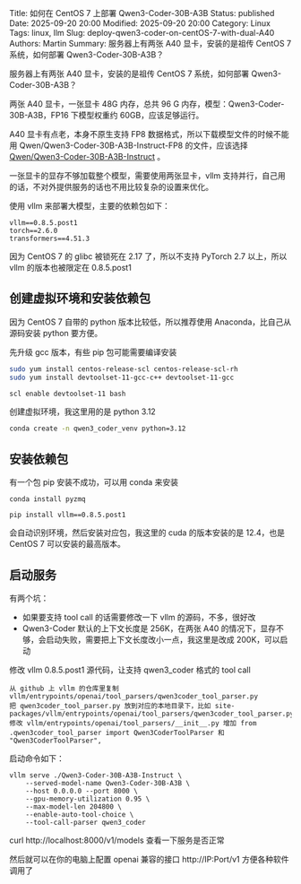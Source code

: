 Title: 如何在 CentOS 7 上部署 Qwen3-Coder-30B-A3B
Status: published
Date: 2025-09-20 20:00
Modified: 2025-09-20 20:00
Category: Linux
Tags: linux, llm
Slug: deploy-qwen3-coder-on-centOS-7-with-dual-A40
Authors: Martin
Summary: 服务器上有两张 A40 显卡，安装的是祖传 CentOS 7 系统，如何部署 Qwen3-Coder-30B-A3B？

服务器上有两张 A40 显卡，安装的是祖传 CentOS 7 系统，如何部署 Qwen3-Coder-30B-A3B？

两张 A40 显卡，一张显卡 48G 内存，总共 96 G 内存，模型：Qwen3-Coder-30B-A3B，FP16 下模型权重约 60GB，应该足够运行。

A40 显卡有点老，本身不原生支持 FP8 数据格式，所以下载模型文件的时候不能用 Qwen/Qwen3-Coder-30B-A3B-Instruct-FP8 的文件，应该选择[Qwen/Qwen3-Coder-30B-A3B-Instruct](https://www.modelscope.cn/models/Qwen/Qwen3-Coder-30B-A3B-Instruct) 。

一张显卡的显存不够加载整个模型，需要使用两张显卡，vllm 支持并行，自己用的话，不对外提供服务的话也不用比较复杂的设置来优化。

使用 vllm 来部署大模型，主要的依赖包如下：

```
vllm==0.8.5.post1
torch==2.6.0
transformers==4.51.3
```

因为 CentOS 7 的 glibc 被锁死在 2.17 了，所以不支持 PyTorch 2.7 以上，所以 vllm 的版本也被限定在 0.8.5.post1

## 创建虚拟环境和安装依赖包

因为 CentOS 7 自带的 python 版本比较低，所以推荐使用 Anaconda，比自己从源码安装 python 要方便。

先升级 gcc 版本，有些 pip 包可能需要编译安装

```bash
sudo yum install centos-release-scl centos-release-scl-rh
sudo yum install devtoolset-11-gcc-c++ devtoolset-11-gcc

scl enable devtoolset-11 bash
```

创建虚拟环境，我这里用的是 python 3.12

```bash
conda create -n qwen3_coder_venv python=3.12
```

## 安装依赖包

有一个包 pip 安装不成功，可以用 conda 来安装

```
conda install pyzmq
```

```
pip install vllm==0.8.5.post1
```

会自动识别环境，然后安装对应包，我这里的 cuda 的版本安装的是 12.4，也是 CentOS 7 可以安装的最高版本。

## 启动服务

有两个坑：
- 如果要支持 tool call 的话需要修改一下 vllm 的源码，不多，很好改
- Qwen3-Coder 默认的上下文长度是 256K，在两张 A40 的情况下，显存不够，会启动失败，需要把上下文长度改小一点，我这里是改成 200K，可以启动

修改 vllm 0.8.5.post1 源代码，让支持 qwen3_coder 格式的 tool call

```text
从 github 上 vllm 的仓库里复制 vllm/entrypoints/openai/tool_parsers/qwen3coder_tool_parser.py
把 qwen3coder_tool_parser.py 放到对应的本地目录下，比如 site-packages/vllm/entrypoints/openai/tool_parsers/qwen3coder_tool_parser.py
修改 vllm/entrypoints/openai/tool_parsers/__init__.py 增加 from .qwen3coder_tool_parser import Qwen3CoderToolParser 和 "Qwen3CoderToolParser",
```

启动命令如下：

```
vllm serve ./Qwen3-Coder-30B-A3B-Instruct \
    --served-model-name Qwen3-Coder-30B-A3B \
    --host 0.0.0.0 --port 8000 \
    --gpu-memory-utilization 0.95 \
    --max-model-len 204800 \
    --enable-auto-tool-choice \
    --tool-call-parser qwen3_coder
```

curl http://localhost:8000/v1/models 查看一下服务是否正常

然后就可以在你的电脑上配置 openai 兼容的接口 http://IP:Port/v1 方便各种软件调用了




